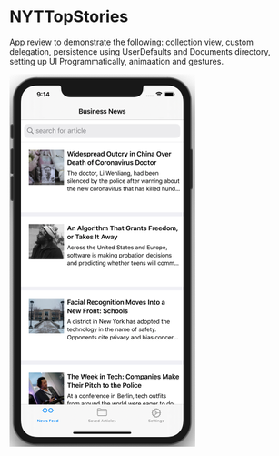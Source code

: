 # NYTTopStories

App review to demonstrate the following: collection view, custom delegation, persistence using UserDefaults and Documents directory, setting up UI Programmatically, animaation and gestures.

![news-feed](Assets/news-feed.png)
